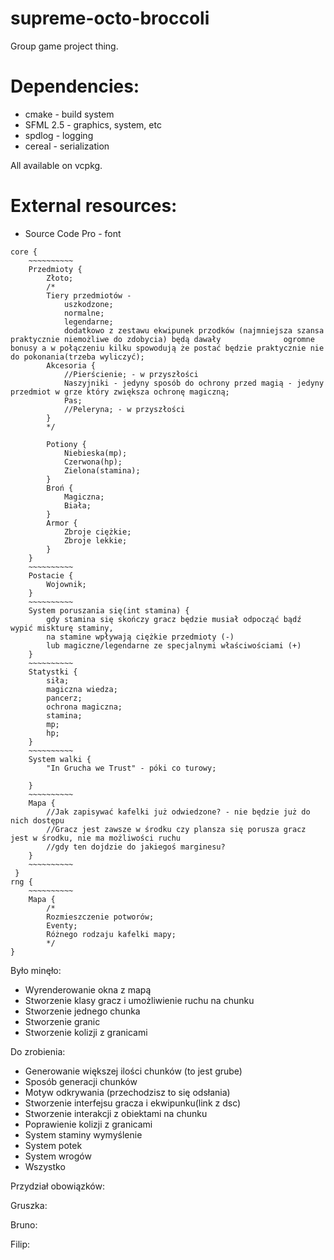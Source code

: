 # supreme-octo-broccoli
Group game project thing.

# Dependencies:
- cmake - build system
- SFML 2.5 - graphics, system, etc
- spdlog - logging
- cereal - serialization

All available on vcpkg.

# External resources:
- Source Code Pro - font

```
core {
	~~~~~~~~~~
	Przedmioty {
		Złoto;
		/*
		Tiery przedmiotów -
			uszkodzone;
			normalne;
			legendarne;
			dodatkowo z zestawu ekwipunek przodków (najmniejsza szansa praktycznie niemożliwe do zdobycia) będą dawały 				ogromne bonusy a w połączeniu kilku spowodują że postać będzie praktycznie nie do pokonania(trzeba wyliczyć);
		Akcesoria {
			//Pierścienie; - w przyszłości
			Naszyjniki - jedyny sposób do ochrony przed magią - jedyny przedmiot w grze który zwiększa ochronę magiczną;
			Pas;
			//Peleryna; - w przyszłości
		}
		*/

		Potiony {
			Niebieska(mp);
			Czerwona(hp);
			Zielona(stamina);
		}
		Broń {
			Magiczna;
			Biała;
		}
		Armor {
			Zbroje ciężkie;
			Zbroje lekkie;
		}
	}
	~~~~~~~~~~
	Postacie {
		Wojownik;
	}
	~~~~~~~~~~
  	System poruszania się(int stamina) {
		gdy stamina się skończy gracz będzie musiał odpocząć bądź wypić miskturę staminy,
		na stamine wpływają ciężkie przedmioty (-)
		lub magiczne/legendarne ze specjalnymi właściwościami (+)
	}
	~~~~~~~~~~
	Statystki {
		siła;
		magiczna wiedza;
		pancerz;
		ochrona magiczna;
		stamina;
		mp;
		hp;
	}
	~~~~~~~~~~
	System walki {
		"In Grucha we Trust" - póki co turowy;

	}
	~~~~~~~~~~
	Mapa {
		//Jak zapisywać kafelki już odwiedzone? - nie będzie już do nich dostępu
		//Gracz jest zawsze w środku czy plansza się porusza gracz jest w środku, nie ma możliwości ruchu
		//gdy ten dojdzie do jakiegoś marginesu?
	}
	~~~~~~~~~~
 }
rng {
	~~~~~~~~~~
	Mapa {
		/*
		Rozmieszczenie potworów;
		Eventy;
		Różnego rodzaju kafelki mapy;
		*/
}
```
Było minęło:
- Wyrenderowanie okna z mapą
- Stworzenie klasy gracz i umożliwienie ruchu na chunku
- Stworzenie jednego chunka
- Stworzenie granic
- Stworzenie kolizji z granicami

Do zrobienia:
- Generowanie większej ilości chunków (to jest grube)
- Sposób generacji chunków
- Motyw odkrywania (przechodzisz to się odsłania)
- Stworzenie interfejsu gracza i ekwipunku(link z dsc)
- Stworzenie interakcji z obiektami na chunku
- Poprawienie kolizji z granicami
- System staminy wymyślenie
- System potek
- System wrogów
- Wszystko


Przydział obowiązków:

Gruszka:



Bruno:


Filip:

